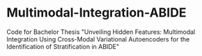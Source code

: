 # Multimodal-Integration-ABIDE
Code for Bachelor Thesis "Unveiling Hidden Features: Multimodal Integration Using Cross-Modal Variational Autoencoders for the Identification of Stratification in ABIDE"
